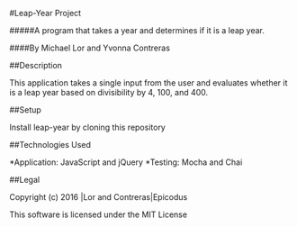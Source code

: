 #Leap-Year Project

#####A program that takes a year and determines if it is a leap year.

####By Michael Lor and Yvonna Contreras

##Description

This application takes a single input from the user and evaluates whether it is a leap year based on divisibility by 4, 100, and 400.

##Setup

Install leap-year by cloning this repository

##Technologies Used

*Application: JavaScript and jQuery
*Testing: Mocha and Chai

##Legal

Copyright (c) 2016 |Lor and Contreras|Epicodus

This software is licensed under the MIT License
